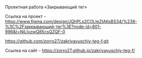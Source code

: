 Проектная работа «Закрывающий тег»

Ссылка на проект - https://www.figma.com/design/JQhPLs2COLIeZtAtlsBS34/%238-%3C%2Fзакрывающий-тег%3E?node-id=801-996&t=NjLlxzwQ85csQZQF-0

https://github.com/zorro27/zakrivayuschiy-teg-f.git

Ссылка на сайт -  https://zorro27.github.io/zakrivayuschiy-teg-f/





